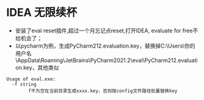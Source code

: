 # IDEA 无限续杯
* 安装了eval reset插件,超过一个月忘记点reset,打开IDEA, evaluate for free不给机会了；
* 以pycharm为例，生成PyCharm212.evaluation.key，替换掉C:\Users\你的用户名\AppData\Roaming\JetBrains\PyCharm2021.2\eval\PyCharm212.evaluation.key，其他类似
```
Usage of eval.exe:
  -f string
        f不为空在当前目录生成xxxx.key，否则按config文件路径批量替换key
```
